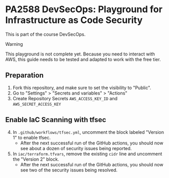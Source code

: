 # PA2588 DevSecOps: Playground for Infrastructure as Code Security

This is part of the course DevSecOps.

> [!WARNING]
> This playground is not complete yet. Because you need to interact with AWS,
> this guide needs to be tested and adapted to work with the free tier.

## Preparation

  1. Fork this repository, and make sure to set the visibility to "Public".
  2. Go to "Settings" > "Secrets and variables" > "Actions"
  3. Create Repository Secrets `AWS_ACCESS_KEY_ID` and `AWS_SECRET_ACCESS_KEY`

## Enable IaC Scanning with tfsec

  4. In `.github/workflows/tfsec.yml`, uncomment the block labeled "Version 1" to enable tfsec. 
     * After the next successful run of the GitHub actions, you should now see about a dozen of security issues being reported.
  5. In `iac/terraform.tfvars`, remove the existing `cidr` line and uncomment the "Version 2" block.
     * After the next successful run of the GitHub actions, you should now see two of the security issues being resolved.
